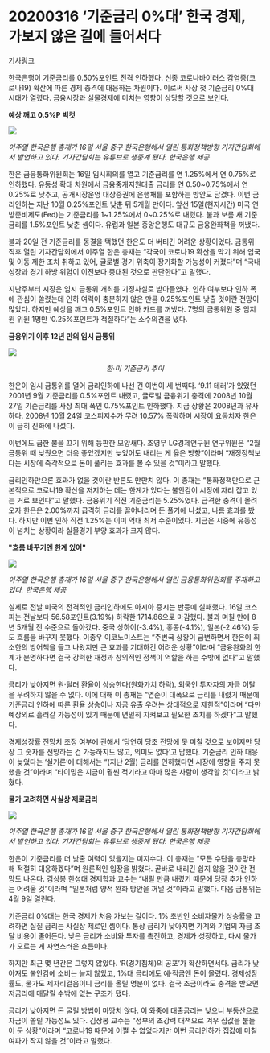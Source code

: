 # 20200316 ‘기준금리 0%대’ 한국 경제, 가보지 않은 길에 들어서다

[기사링크](<https://news.naver.com/main/read.nhn?mode=LSD&mid=shm&sid1=101&oid=025&aid=0002984517>)



한국은행이 기준금리를 0.50%포인트 전격 인하했다. 신종 코로나바이러스 감염증(코로나19) 확산에 따른 경제 충격에 대응하는 차원이다. 이로써 사상 첫 기준금리 0%대 시대가 열렸다. 금융시장과 실물경제에 미치는 영향이 상당할 것으로 보인다.



**예상 깨고 0.5%P 빅컷**



![](https://imgnews.pstatic.net/image/025/2020/03/16/0002984517_001_20200317062720957.jpg?type=w647)

*이주열 한국은행 총재가 16일 서울 중구 한국은행에서 열린 통화정책방향 기자간담회에서 발언하고 있다. 기자간담회는 유튜브로 생중계 됐다. 한국은행 제공*



  한은 금융통화위원회는 16일 임시회의를 열고 기준금리를 연 1.25%에서 연 0.75%로 인하했다. 유동성 확대 차원에서 금융중개지원대출 금리를 연 0.50~0.75%에서 연 0.25%로 낮추고, 공개시장운영 대상증권에 은행채를 포함하는 방안도 담겼다. 이번 금리인하는 지난 10월 0.25%포인트 낮춘 뒤 5개월 만이다. 앞선 15일(현지시간) 미국 연방준비제도(Fed)는 기준금리를 1~1.25%에서 0~0.25%로 내렸다. 불과 보름 새 기준금리를 1.5%포인트 낮춘 셈이다. 유럽과 일본 중앙은행도 대규모 금융완화책을 꺼냈다.



불과 20일 전 기준금리를 동결을 택했던 한은도 더 버티긴 어려운 상황이었다. 금통위 직후 열린 기자간담회에서 이주열 한은 총재는 “각국이 코로나19 확산을 막기 위해 입국 및 이동 제한 조치 취하고 있어, 글로벌 경기 위축이 장기화할 가능성이 커졌다”며 “국내 성장과 경기 하방 위험이 이전보다 증대된 것으로 판단한다”고 말했다.



지난주부터 시장은 임시 금통위 개최를 기정사실로 받아들였다. 인하 여부보다 인하 폭에 관심이 쏠렸는데 인하 여력이 충분하지 않은 만큼 0.25%포인트 낮출 것이란 전망이 많았다. 하지만 예상을 깨고 0.5%포인트 인하 카드를 꺼냈다. 7명의 금통위원 중 임지원 위원 1명만 ‘0.25%포인트가 적절하다”는 소수의견을 냈다.  



**금융위기 이후 12년 만의 임시 금통위**



![](https://imgnews.pstatic.net/image/025/2020/03/16/0002984517_002_20200317062720977.jpg?type=w647)

<center><i>한·미 기준금리 추이</i></center>



  한은이 임시 금통위를 열어 금리인하에 나선 건 이번이 세 번째다. ‘9.11 테러’가 있었던 2001년 9월 기준금리를 0.5%포인트 내렸고, 글로벌 금융위기 충격에 2008년 10월 27일 기준금리를 사상 최대 폭인 0.75%포인트 인하했다. 지금 상황은 2008년과 유사하다. 2008년 10월 24일 코스피지수가 무려 10.57% 폭락하며 시장이 요동치자 한은이 급히 진화에 나섰다.



이번에도 급한 불을 끄기 위해 등판한 모양새다. 조영무 LG경제연구원 연구위원은 “2월 금통위 때 낮췄으면 더욱 좋았겠지만 늦었어도 내리는 게 옳은 방향”이라며 “재정정책보다는 시장에 즉각적으로 돈이 풀리는 효과를 볼 수 있을 것”이라고 말했다.



금리인하만으론 효과가 없을 것이란 반론도 만만치 않다. 이 총재는 “통화정책만으로 근본적으로 코로나19 확산을 저지하는 데는 한계가 있다는 불안감이 시장에 자리 잡고 있는 거로 보인다”고 말했다. 금융위기 직전 기준금리는 5.25%였다. 급격한 충격이 몰려오자 한은은 2.00%까지 급격히 금리를 끌어내리며 돈 풀기에 나섰고, 나름 효과를 봤다. 하지만 이번 인하 직전 1.25%는 이미 역대 최저 수준이었다. 지금은 시중에 유동성이 넘치는 상황이라 실물경기 부양 효과가 크지 않다.  



**"흐름 바꾸기엔 한계 있어"**



![](https://imgnews.pstatic.net/image/025/2020/03/16/0002984517_003_20200317062720995.jpg?type=w647)

*이주열 한국은행 총재가 16일 서울 중구 한국은행에서 열린 금융통화위원회를 주재하고 있다. 한국은행 제공*



  실제로 전날 미국의 전격적인 금리인하에도 아시아 증시는 반등에 실패했다. 16일 코스피는 전날보다 56.58포인트(3.19%) 하락한 1714.86으로 마감했다. 불과 며칠 만에 8년 5개월 전 수준으로 돌아갔다. 중국 상하이(-3.4%), 홍콩(-4.1%), 일본(-2.46%) 등도 흐름을 바꾸지 못했다. 이종우 이코노미스트는 “주변국 상황이 급변하면서 한은이 최소한의 방어책을 들고 나왔지만 큰 효과를 기대하긴 어려운 상황”이라며 “금융완화의 한계가 분명하다면 결국 강력한 재정과 창의적인 정책이 역할을 하는 수밖에 없다”고 말했다.



금리가 낮아지면 원·달러 환율이 상승한다(원화가치 하락). 외국인 투자자의 자금 이탈을 우려하지 않을 수 없다. 이에 대해 이 총재는 “연준이 대폭으로 금리를 내렸기 때문에 기준금리 인하에 따른 환율 상승이나 자금 유출 우려는 상대적으로 제한적”이라며 “다만 예상외로 흘러갈 가능성이 있기 때문에 면밀히 지켜보고 필요한 조치를 하겠다”고 말했다.



경제성장률 전망치 조정 여부에 관해서 ‘당연히 당초 전망에 못 미칠 것으로 보이지만 당장 그 숫자를 전망하는 건 가능하지도 않고, 의미도 없다’고 답했다. 기준금리 인하 대응이 늦었다는 ‘실기론’에 대해서는 “(지난 2월) 금리를 인하했다면 시장에 영향을 주지 못했을 것”이라며 “타이밍은 지금이 훨씬 적기라고 아마 많은 사람이 생각할 것”이라고 밝혔다.  



**물가 고려하면 사실상 제로금리**



![](https://imgnews.pstatic.net/image/025/2020/03/16/0002984517_004_20200317062721015.jpg?type=w647)

*이주열 한국은행 총재가 16일 서울 중구 한국은행에서 열린 통화정책방향 기자간담회에서 발언하고 있다. 기자간담회는 유튜브로 생중계 됐다. 한국은행 제공*



  한은이 기준금리를 더 낮출 여력이 있을지는 미지수다. 이 총재는 “모든 수단을 총망라해 적절히 대응하겠다”며 원론적인 입장을 밝혔다. 곧바로 내리긴 쉽지 않을 것이란 전망도 나온다. 김상봉 한성대 경제학과 교수는 “내릴 만큼 내렸기 때문에 당장 추가 인하는 어려울 것”이라며 “일본처럼 양적 완화 방안을 꺼낼 것”이라고 말했다. 다음 금통위는 4월 9일 열린다.



기준금리 0%대는 한국 경제가 처음 가보는 길이다. 1% 초반인 소비자물가 상승률을 고려하면 실질 금리는 사실상 제로인 셈이다. 통상 금리가 낮아지면 가계와 기업의 자금 조달 비용이 줄어든다. 낮은 금리가 소비와 투자를 촉진하고, 경제가 성장하고, 다시 물가가 오르는 게 자연스러운 흐름이다.



하지만 최근 몇 년간은 그렇지 않았다. ‘R(경기침체)의 공포’가 확산하면서다. 금리가 낮아져도 불안감에 소비는 늘지 않았고, 1%대 금리에도 예·적금엔 돈이 몰렸다. 경제성장률도, 물가도 제자리걸음이니 금리를 올릴 명분이 없다. 결국 조금이라도 충격을 받으면 저금리에 매달릴 수밖에 없는 구조가 됐다.



금리가 낮아지면 돈 굴릴 방법이 마땅치 않다. 이 와중에 대출금리는 낮으니 부동산으로 자금이 쏠릴 가능성도 있다. 김상봉 교수는 “정부의 초강력 대책으로 겨우 집값을 붙들어 둔 상황”이라며 “코로나19 때문에 어쩔 수 없었다지만 이번 금리인하가 집값에 미칠 여파가 작지 않을 것”이라고 말했다.  